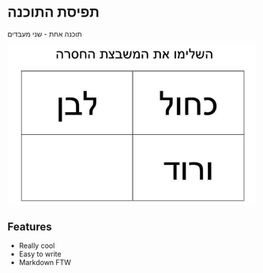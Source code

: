 # תפיסת התוכנה
תוכנה אחת - שני מעבדים



![חידה](images/IMG-20140108-WA0001.jpg)



## Features
* Really cool
* Easy to write
* Markdown FTW